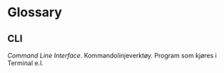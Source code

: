 # Glossary

## CLI

_Command Line Interface_. Kommandolinjeverktøy. Program som kjøres i Terminal e.l.

